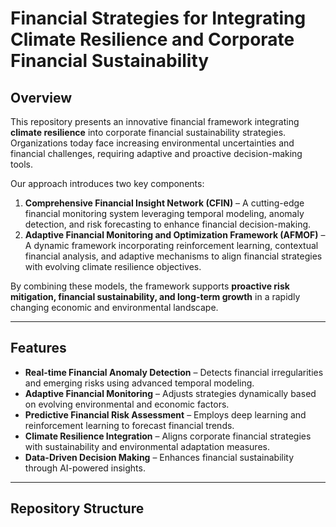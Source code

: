 # Financial Strategies for Integrating Climate Resilience and Corporate Financial Sustainability

## Overview

This repository presents an innovative financial framework integrating **climate resilience** into corporate financial sustainability strategies. Organizations today face increasing environmental uncertainties and financial challenges, requiring adaptive and proactive decision-making tools. 

Our approach introduces two key components:

1. **Comprehensive Financial Insight Network (CFIN)** – A cutting-edge financial monitoring system leveraging temporal modeling, anomaly detection, and risk forecasting to enhance financial decision-making.
2. **Adaptive Financial Monitoring and Optimization Framework (AFMOF)** – A dynamic framework incorporating reinforcement learning, contextual financial analysis, and adaptive mechanisms to align financial strategies with evolving climate resilience objectives.

By combining these models, the framework supports **proactive risk mitigation, financial sustainability, and long-term growth** in a rapidly changing economic and environmental landscape.

---

## Features

- **Real-time Financial Anomaly Detection** – Detects financial irregularities and emerging risks using advanced temporal modeling.
- **Adaptive Financial Monitoring** – Adjusts strategies dynamically based on evolving environmental and economic factors.
- **Predictive Financial Risk Assessment** – Employs deep learning and reinforcement learning to forecast financial trends.
- **Climate Resilience Integration** – Aligns corporate financial strategies with sustainability and environmental adaptation measures.
- **Data-Driven Decision Making** – Enhances financial sustainability through AI-powered insights.

---

## Repository Structure

